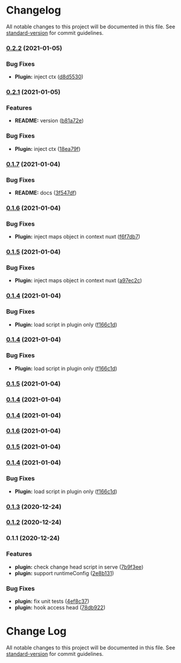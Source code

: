 # Changelog

All notable changes to this project will be documented in this file. See [standard-version](https://github.com/conventional-changelog/standard-version) for commit guidelines.

### [0.2.2](https://github.com/franckaragao/nuxt-maps-module/compare/v0.2.1...v0.2.2) (2021-01-05)


### Bug Fixes

* **Plugin:** inject ctx ([d8d5530](https://github.com/franckaragao/nuxt-maps-module/commit/d8d553010346b40779c7a433b488312eff386375))

### [0.2.1](https://github.com/franckaragao/nuxt-maps-module/compare/v0.1.7...v0.2.1) (2021-01-05)


### Features

* **README:** version ([b81a72e](https://github.com/franckaragao/nuxt-maps-module/commit/b81a72e54393bbd1e729606bfab4b011efe07ccf))


### Bug Fixes

* **Plugin:** inject ctx ([18ea79f](https://github.com/franckaragao/nuxt-maps-module/commit/18ea79fec9cbac425e59c0c464e264a85b3704a0))

### [0.1.7](https://github.com/franckaragao/nuxt-maps-module/compare/v0.1.6...v0.1.7) (2021-01-04)


### Bug Fixes

* **README:** docs ([3f547df](https://github.com/franckaragao/nuxt-maps-module/commit/3f547df23dd6411ab91f041c57fa2f5ff95d66c0))

### [0.1.6](https://github.com/franckaragao/nuxt-maps-module/compare/v0.1.5...v0.1.6) (2021-01-04)


### Bug Fixes

* **Plugin:** inject maps object in context nuxt ([f6f7db7](https://github.com/franckaragao/nuxt-maps-module/commit/f6f7db7a6e24f4fc642d302049a3a3b7a8fa47cb))

### [0.1.5](https://github.com/franckaragao/nuxt-maps-module/compare/v0.1.4...v0.1.5) (2021-01-04)


### Bug Fixes

* **Plugin:** inject maps object in context nuxt ([a97ec2c](https://github.com/franckaragao/nuxt-maps-module/commit/a97ec2c5ec67d56cad3925b446a51db9ae9e025d))

### [0.1.4](https://github.com/franckaragao/nuxt-maps-module/compare/v0.1.3...v0.1.4) (2021-01-04)


### Bug Fixes

* **Plugin:** load script in plugin only ([f166c1d](https://github.com/franckaragao/nuxt-maps-module/commit/f166c1db2182b7248fd01e91f802db04b8d5c9db))

### [0.1.4](https://github.com/franckaragao/nuxt-maps-module/compare/v0.1.3...v0.1.4) (2021-01-04)


### Bug Fixes

* **Plugin:** load script in plugin only ([f166c1d](https://github.com/franckaragao/nuxt-maps-module/commit/f166c1db2182b7248fd01e91f802db04b8d5c9db))

### [0.1.5](https://github.com/franckaragao/nuxt-maps-module/compare/v0.1.6...v0.1.5) (2021-01-04)

### [0.1.4](https://github.com/franckaragao/nuxt-maps-module/compare/v0.1.6...v0.1.4) (2021-01-04)

### [0.1.4](https://github.com/franckaragao/nuxt-maps-module/compare/v0.1.6...v0.1.4) (2021-01-04)

### [0.1.6](https://github.com/franckaragao/nuxt-maps-module/compare/v0.1.5...v0.1.6) (2021-01-04)

### [0.1.5](https://github.com/franckaragao/nuxt-maps-module/compare/v0.1.4...v0.1.5) (2021-01-04)

### [0.1.4](https://github.com/franckaragao/nuxt-maps-module/compare/v0.1.3...v0.1.4) (2021-01-04)


### Bug Fixes

* **Plugin:** load script in plugin only ([f166c1d](https://github.com/franckaragao/nuxt-maps-module/commit/f166c1db2182b7248fd01e91f802db04b8d5c9db))

### [0.1.3](https://github.com/franckaragao/nuxt-maps-module/compare/v0.1.2...v0.1.3) (2020-12-24)

### [0.1.2](https://github.com/franckaragao/nuxt-maps-module/compare/v0.1.1...v0.1.2) (2020-12-24)

### 0.1.1 (2020-12-24)


### Features

* **plugin:** check change head script in serve ([7b9f3ee](https://github.com/franckaragao/nuxt-gmpas-module/commit/7b9f3ee93e0c376f5a0fb94f326045cc50cfe87e))
* **plugin:** support runtimeConfig ([2e8b131](https://github.com/franckaragao/nuxt-gmpas-module/commit/2e8b131f08210fb0fb187b1a0e1d1f0a1b2e7f96))


### Bug Fixes

* **plugin:** fix unit tests ([4ef8c37](https://github.com/franckaragao/nuxt-gmpas-module/commit/4ef8c3704aca81037b48800d40974ab9c7ff722e))
* **plugin:** hook access head ([78db922](https://github.com/franckaragao/nuxt-gmpas-module/commit/78db922d887c88703e564adff2bf298470f89b7e))

# Change Log

All notable changes to this project will be documented in this file. See [standard-version](https://github.com/conventional-changelog/standard-version) for commit guidelines.
